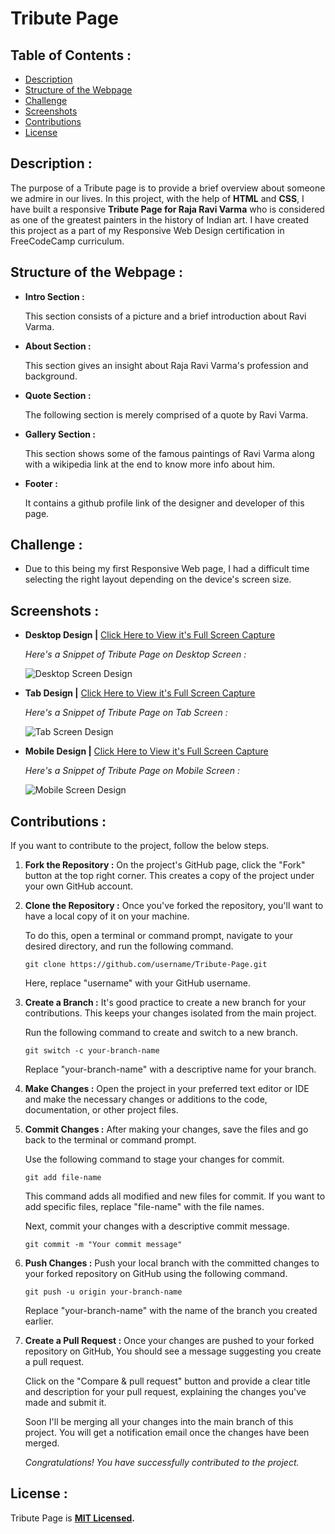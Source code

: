 # Tribute Page

## Table of Contents :

- [Description](https://github.com/GowriPriyankaM/Tribute-Page/edit/main/README.md#description-)
- [Structure of the Webpage](https://github.com/GowriPriyankaM/Tribute-Page/edit/main/README.md#structure-of-the-webpage-)
- [Challenge](https://github.com/GowriPriyankaM/Tribute-Page/edit/main/README.md#Challenge-)
- [Screenshots](https://github.com/GowriPriyankaM/Tribute-Page/edit/main/README.md#Screenshots-)
- [Contributions](https://github.com/GowriPriyankaM/Tribute-Page/edit/main/README.md#Contributions-)
- [License](https://github.com/GowriPriyankaM/Tribute-Page/edit/main/README.md#License-)

## Description :

The purpose of a Tribute page is to provide a brief overview about someone we admire in our lives. In this project, with the help of **HTML** and **CSS**, I have built a responsive **Tribute Page for Raja Ravi Varma** who is considered as one of the greatest painters in the history of Indian art. I have created this project as a part of my Responsive Web Design certification in FreeCodeCamp curriculum. 

## Structure of the Webpage :

- **Intro Section :** 

  This section consists of a picture and a brief introduction about Ravi Varma.
- **About Section :** 
  
  This section gives an insight about Raja Ravi Varma's profession and background.
- **Quote Section :** 
  
  The following section is merely comprised of a quote by Ravi Varma.
- **Gallery Section :** 
  
  This section shows some of the famous paintings of Ravi Varma along with a wikipedia link at the end to know more info about him.
- **Footer :** 
  
  It contains a github profile link of the designer and developer of this page.
  
## Challenge :

- Due to this being my first Responsive Web page, I had a difficult time selecting the right layout depending on the device's screen size.

## Screenshots :

- **Desktop Design |** [Click Here to View it's Full Screen Capture](https://github.com/GowriPriyankaM/Tribute-Page/blob/main/images/TP%20Desktop%20Screen.png)
  
  _Here's a Snippet of Tribute Page on Desktop Screen :_
  
  ![Desktop Screen Design](https://github.com/GowriPriyankaM/Tribute-Page/blob/main/images/Desktop%20Screen%20Snippet.png)
  
- **Tab Design |** [Click Here to View it's Full Screen Capture](https://github.com/GowriPriyankaM/Tribute-Page/blob/main/images/TP%20Tab%20Screen.png)
   
  _Here's a Snippet of Tribute Page on Tab Screen :_
   
  ![Tab Screen Design](https://github.com/GowriPriyankaM/Tribute-Page/blob/main/images/Tab%20Screen%20Snippet.png)
  
- **Mobile Design |** [Click Here to View it's Full Screen Capture](https://github.com/GowriPriyankaM/Tribute-Page/blob/main/images/TP%20Mobile%20Screen.png)
   
  _Here's a Snippet of Tribute Page on Mobile Screen :_
   
  ![Mobile Screen Design](https://github.com/GowriPriyankaM/Tribute-Page/blob/main/images/Mobile%20Screen%20Snippet.png)

## Contributions :

If you want to contribute to the project, follow the below steps.

1. **Fork the Repository :** On the project's GitHub page, click the "Fork" button at the top right corner. This creates a copy of the project under your own GitHub account.

2. **Clone the Repository :** Once you've forked the repository, you'll want to have a local copy of it on your machine. 
 
      To do this, open a terminal or command prompt, navigate to your desired directory, and run the following command.
 
      ```
      git clone https://github.com/username/Tribute-Page.git
      ```
 
      Here, replace "username" with your GitHub username.
 
3. **Create a Branch :** It's good practice to create a new branch for your contributions. This keeps your changes isolated from the main project. 

      Run the following command to create and switch to a new branch.

      ```
      git switch -c your-branch-name  
      ```
      
      Replace "your-branch-name" with a descriptive name for your branch.

4. **Make Changes :** Open the project in your preferred text editor or IDE and make the necessary changes or additions to the code, documentation, or other project files.

5. **Commit Changes :** After making your changes, save the files and go back to the terminal or command prompt. 

      Use the following command to stage your changes for commit.  

      ```
      git add file-name
      ```

      This command adds all modified and new files for commit. If you want to add specific files, replace "file-name" with the file names.

      Next, commit your changes with a descriptive commit message.

      ```
      git commit -m "Your commit message"
      ```

6. **Push Changes :** Push your local branch with the committed changes to your forked repository on GitHub using the following command.

      ```
      git push -u origin your-branch-name
      ```

      Replace "your-branch-name" with the name of the branch you created earlier.

7. **Create a Pull Request :** Once your changes are pushed to your forked repository on GitHub, You should see a message suggesting you create a pull request. 

      Click on the "Compare & pull request" button and provide a clear title and description for your pull request, explaining the changes you've made and submit it.

      Soon I'll be merging all your changes into the main branch of this project. You will get a notification email once the changes have been merged.

      _Congratulations! You have successfully contributed to the project._
      
## License :

   
   Tribute Page is **[MIT Licensed](./LICENSE).**
